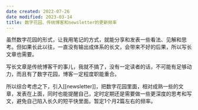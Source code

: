 ```yaml
---
date created: 2022-07-26
date modified: 2023-03-14
title: 数字花园、传统博客和newsletter的更新频率
---
```


虽然数字花园的形式，让我用笔记的方式，就能分享和发表一些看法、见解和思考。但如果长此以往，一直没有输出成体系的长文，会带来不好的后果，所以写长文章也需要。

写长文章是传统博客干的事儿，我就不搞了，没有一定读者的话，不可能有足够动力，而且有了数字花园，博客一定程度职能重合。

所以综合考虑之下，引入[[newsletter]]，把数字花园里面，相对成熟一些的文章，发表在上面，同时也能提醒自己，定时定期还是需要做一些更深度的思考和写文，避免自己陷入长久的短平快里面。暂定1个月2篇左右的频率。
